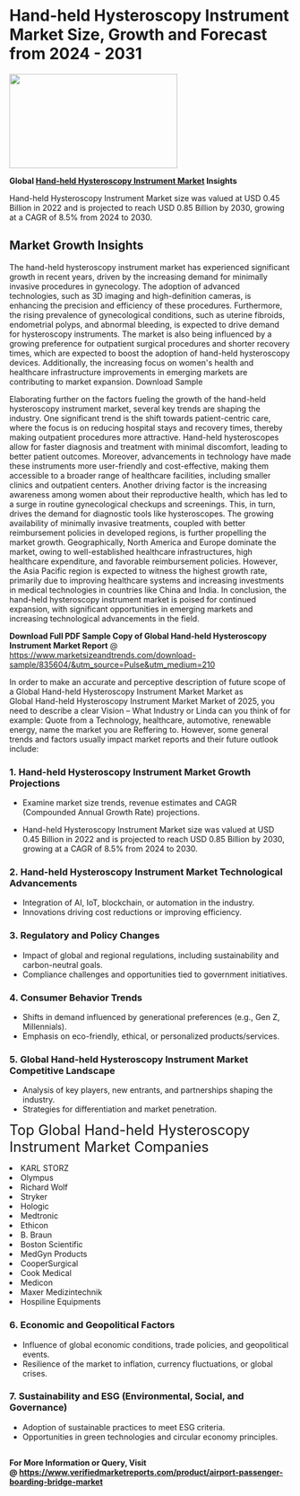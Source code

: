 <H1>Hand-held Hysteroscopy Instrument Market Size, Growth and Forecast from 2024 - 2031</H1><img class="aligncenter size-medium wp-image-584254" src="https://thirdeyenews.in/wp-content/uploads/2024/09/Global-Market-Research-300x168.jpeg" alt="" width="300" height="168" /><p><strong>Global&nbsp;<a href="https://www.marketsizeandtrends.com/download-sample/835604/&amp;utm_source=Pulse&amp;utm_medium=210">Hand-held Hysteroscopy Instrument Market</a> Insights</strong></p><p>Hand-held Hysteroscopy Instrument Market size was valued at USD 0.45 Billion in 2022 and is projected to reach USD 0.85 Billion by 2030, growing at a CAGR of 8.5% from 2024 to 2030.</p><p><h2>Market Growth Insights</h2> <p>The hand-held hysteroscopy instrument market has experienced significant growth in recent years, driven by the increasing demand for minimally invasive procedures in gynecology. The adoption of advanced technologies, such as 3D imaging and high-definition cameras, is enhancing the precision and efficiency of these procedures. Furthermore, the rising prevalence of gynecological conditions, such as uterine fibroids, endometrial polyps, and abnormal bleeding, is expected to drive demand for hysteroscopy instruments. The market is also being influenced by a growing preference for outpatient surgical procedures and shorter recovery times, which are expected to boost the adoption of hand-held hysteroscopy devices. Additionally, the increasing focus on women's health and healthcare infrastructure improvements in emerging markets are contributing to market expansion. Download Sample </p> <p>Elaborating further on the factors fueling the growth of the hand-held hysteroscopy instrument market, several key trends are shaping the industry. One significant trend is the shift towards patient-centric care, where the focus is on reducing hospital stays and recovery times, thereby making outpatient procedures more attractive. Hand-held hysteroscopes allow for faster diagnosis and treatment with minimal discomfort, leading to better patient outcomes. Moreover, advancements in technology have made these instruments more user-friendly and cost-effective, making them accessible to a broader range of healthcare facilities, including smaller clinics and outpatient centers. Another driving factor is the increasing awareness among women about their reproductive health, which has led to a surge in routine gynecological checkups and screenings. This, in turn, drives the demand for diagnostic tools like hysteroscopes. The growing availability of minimally invasive treatments, coupled with better reimbursement policies in developed regions, is further propelling the market growth. Geographically, North America and Europe dominate the market, owing to well-established healthcare infrastructures, high healthcare expenditure, and favorable reimbursement policies. However, the Asia Pacific region is expected to witness the highest growth rate, primarily due to improving healthcare systems and increasing investments in medical technologies in countries like China and India. In conclusion, the hand-held hysteroscopy instrument market is poised for continued expansion, with significant opportunities in emerging markets and increasing technological advancements in the field. </p><p><span class=""><strong>Download Full PDF Sample Copy of Global Hand-held Hysteroscopy Instrument Market Report</strong> @ <a href="https://www.marketsizeandtrends.com/download-sample/835604/&amp;utm_source=Pulse&amp;utm_medium=210" target="_blank">https://www.marketsizeandtrends.com/download-sample/835604/&amp;utm_source=Pulse&amp;utm_medium=210</a></span></p><p>In order to make an accurate and perceptive description of future scope of a Global&nbsp;Hand-held Hysteroscopy Instrument Market Market as Global&nbsp;Hand-held Hysteroscopy Instrument Market Market of 2025, you need to describe a clear Vision &ndash; What Industry or Linda can you think of for example: Quote from a Technology, healthcare, automotive, renewable energy, name the market you are Reffering to. However, some general trends and factors usually impact market reports and their future outlook include:</p><h3>1.&nbsp;<strong>Hand-held Hysteroscopy Instrument Market Growth Projections</strong></h3><ul><li>Examine market size trends, revenue estimates and CAGR (Compounded Annual Growth Rate) projections.</li><li><p>Hand-held Hysteroscopy Instrument Market size was valued at USD 0.45 Billion in 2022 and is projected to reach USD 0.85 Billion by 2030, growing at a CAGR of 8.5% from 2024 to 2030.</p></li></ul><h3>2.&nbsp;<strong>Hand-held Hysteroscopy Instrument Market Technological Advancements</strong></h3><ul><li>Integration of AI, IoT, blockchain, or automation in the industry.</li><li>Innovations driving cost reductions or improving efficiency.</li></ul><h3>3.&nbsp;<strong>Regulatory and Policy Changes</strong></h3><ul><li>Impact of global and regional regulations, including sustainability and carbon-neutral goals.</li><li>Compliance challenges and opportunities tied to government initiatives.</li></ul><h3>4.&nbsp;<strong>Consumer Behavior Trends</strong></h3><ul><li>Shifts in demand influenced by generational preferences (e.g., Gen Z, Millennials).</li><li>Emphasis on eco-friendly, ethical, or personalized products/services.</li></ul><h3>5.&nbsp;<strong>Global Hand-held Hysteroscopy Instrument Market Competitive Landscape</strong></h3><ul><li>Analysis of key players, new entrants, and partnerships shaping the industry.</li><li>Strategies for differentiation and market penetration.</li></ul><p data-pm-slice="1 1 []"><span style="color: inherit; font-family: inherit; font-size: 25px;">Top Global Hand-held Hysteroscopy Instrument Market Companies</span></p><div class="" data-test-id=""><p><li>KARL STORZ</li><li> Olympus</li><li> Richard Wolf</li><li> Stryker</li><li> Hologic</li><li> Medtronic</li><li> Ethicon</li><li> B. Braun</li><li> Boston Scientific</li><li> MedGyn Products</li><li> CooperSurgical</li><li> Cook Medical</li><li> Medicon</li><li> Maxer Medizintechnik</li><li> Hospiline Equipments</li></p></div><h3>6.&nbsp;<strong>Economic and Geopolitical Factors</strong></h3><ul><li>Influence of global economic conditions, trade policies, and geopolitical events.</li><li>Resilience of the market to inflation, currency fluctuations, or global crises.</li></ul><h3>7.&nbsp;<strong>Sustainability and ESG (Environmental, Social, and Governance)</strong></h3><ul><li>Adoption of sustainable practices to meet ESG criteria.</li><li>Opportunities in green technologies and circular economy principles.</li></ul><h2><strong style="font-size: 14px;">For More Information or Query, Visit @&nbsp;</strong><a style="background-color: #ffffff; font-size: 14px;" href="https://www.marketsizeandtrends.com/report/hand-held-hysteroscopy-instrument-market/" target="_blank">https://www.verifiedmarketreports.com/product/airport-passenger-boarding-bridge-market</a></h2>
